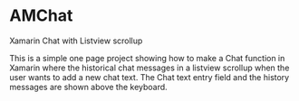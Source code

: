 # AMChat
Xamarin Chat with Listview scrollup

This is a simple one page project showing how to make a Chat function in Xamarin where the historical chat messages in a listview scrollup when the user wants to add a new chat text.  The Chat text entry field and the history messages are shown above the keyboard.
